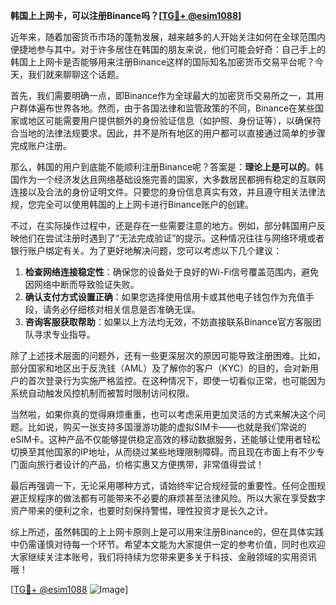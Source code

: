 **韩国上上网卡，可以注册Binance吗？[[TG💪+ @esim1088](https://t.me/s/esim1088)]**

近年来，随着加密货币市场的蓬勃发展，越来越多的人开始关注如何在全球范围内便捷地参与其中。对于许多居住在韩国的朋友来说，他们可能会好奇：自己手上的韩国上上网卡是否能够用来注册Binance这样的国际知名加密货币交易平台呢？今天，我们就来聊聊这个话题。

首先，我们需要明确一点，即Binance作为全球最大的加密货币交易所之一，其用户群体遍布世界各地。然而，由于各国法律和监管政策的不同，Binance在某些国家或地区可能需要用户提供额外的身份验证信息（如护照、身份证等），以确保符合当地的法律法规要求。因此，并不是所有地区的用户都可以直接通过简单的步骤完成账户注册。

那么，韩国的用户到底能不能顺利注册Binance呢？答案是：**理论上是可以的**。韩国作为一个经济发达且网络基础设施完善的国家，大多数居民都拥有稳定的互联网连接以及合法的身份证明文件。只要您的身份信息真实有效，并且遵守相关法律法规，您完全可以使用韩国的上上网卡进行Binance账户的创建。

不过，在实际操作过程中，还是存在一些需要注意的地方。例如，部分韩国用户反映他们在尝试注册时遇到了“无法完成验证”的提示。这种情况往往与网络环境或者银行账户绑定有关。为了更好地解决问题，您可以考虑以下几个建议：

1. **检查网络连接稳定性**：确保您的设备处于良好的Wi-Fi信号覆盖范围内，避免因网络中断而导致验证失败。
2. **确认支付方式设置正确**：如果您选择使用信用卡或其他电子钱包作为充值手段，请务必仔细核对相关信息是否准确无误。
3. **咨询客服获取帮助**：如果以上方法均无效，不妨直接联系Binance官方客服团队寻求专业指导。

除了上述技术层面的问题外，还有一些更深层次的原因可能导致注册困难。比如，部分国家和地区出于反洗钱（AML）及了解你的客户（KYC）的目的，会对新用户的首次登录行为实施严格监控。在这种情况下，即使一切看似正常，也可能因为系统自动触发风控机制而被暂时限制访问权限。

当然啦，如果你真的觉得麻烦重重，也可以考虑采用更加灵活的方式来解决这个问题。比如说，购买一张支持多国漫游功能的虚拟SIM卡——也就是我们常说的eSIM卡。这种产品不仅能够提供稳定高效的移动数据服务，还能够让使用者轻松切换至其他国家的IP地址，从而绕过某些地理限制障碍。而且现在市面上有不少专门面向旅行者设计的产品，价格实惠又方便携带，非常值得尝试！

最后再强调一下，无论采用哪种方式，请始终牢记合规经营的重要性。任何企图规避正规程序的做法都有可能带来不必要的麻烦甚至法律风险。所以大家在享受数字资产带来的便利之余，也要时刻保持警惕，理性投资才是长久之计。

综上所述，虽然韩国的上上网卡原则上是可以用来注册Binance的，但在具体实践中仍需谨慎对待每一个环节。希望本文能为大家提供一定的参考价值，同时也欢迎大家继续关注本账号，我们将持续为您带来更多关于科技、金融领域的实用资讯哦！

[[TG💪+ @esim1088](https://t.me/s/esim1088) ![Image](https://i.postimg.cc/4NQfJmqS/Snipaste-2025-05-13-00-14-12.png)]